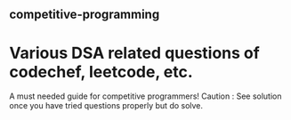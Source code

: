 ## competitive-programming
# Various DSA related questions of codechef, leetcode, etc.
A must needed guide for competitive programmers! Caution : See solution once you have tried questions properly but do solve.
